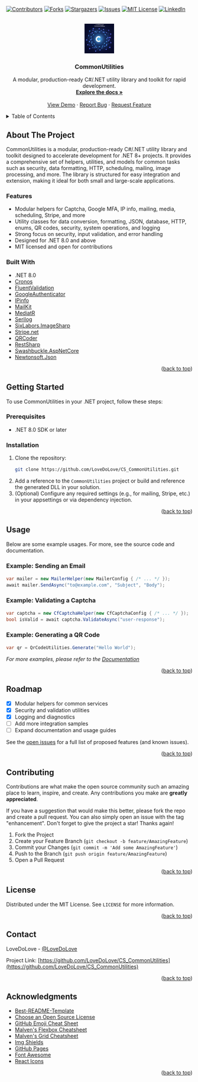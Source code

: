 <!-- Improved compatibility of back to top link: See: https://github.com/othneildrew/Best-README-Template/pull/73 -->
<a id="readme-top"></a>

<!-- PROJECT SHIELDS -->
[![Contributors][contributors-shield]][contributors-url]
[![Forks][forks-shield]][forks-url]
[![Stargazers][stars-shield]][stars-url]
[![Issues][issues-shield]][issues-url]
[![MIT License][license-shield]][license-url]
[![LinkedIn][linkedin-shield]][linkedin-url]

<!-- PROJECT LOGO -->
<br />
<div align="center">
  <img src="images/icon.png" alt="Logo" width="80" height="80">
  <h3 align="center">CommonUtilities</h3>
  <p align="center">
    A modular, production-ready C#/.NET utility library and toolkit for rapid development.
    <br />
    <a href="https://github.com/LoveDoLove/CS_CommonUtilities"><strong>Explore the docs »</strong></a>
    <br />
    <br />
    <a href="https://github.com/LoveDoLove/CS_CommonUtilities">View Demo</a>
    &middot;
    <a href="https://github.com/LoveDoLove/CS_CommonUtilities/issues/new?labels=bug&template=bug-report---.md">Report Bug</a>
    &middot;
    <a href="https://github.com/LoveDoLove/CS_CommonUtilities/issues/new?labels=enhancement&template=feature-request---.md">Request Feature</a>
  </p>
</div>

<details>
  <summary>Table of Contents</summary>
  <ol>
    <li><a href="#about-the-project">About The Project</a>
      <ul>
        <li><a href="#built-with">Built With</a></li>
      </ul>
    </li>
    <li><a href="#getting-started">Getting Started</a>
      <ul>
        <li><a href="#prerequisites">Prerequisites</a></li>
        <li><a href="#installation">Installation</a></li>
      </ul>
    </li>
    <li><a href="#usage">Usage</a></li>
    <li><a href="#roadmap">Roadmap</a></li>
    <li><a href="#contributing">Contributing</a></li>
    <li><a href="#license">License</a></li>
    <li><a href="#contact">Contact</a></li>
    <li><a href="#acknowledgments">Acknowledgments</a></li>
  </ol>
</details>

<!-- ABOUT THE PROJECT -->
## About The Project

CommonUtilities is a modular, production-ready C#/.NET utility library and toolkit designed to accelerate development for .NET 8+ projects. It provides a comprehensive set of helpers, utilities, and models for common tasks such as security, data formatting, HTTP, scheduling, mailing, image processing, and more. The library is structured for easy integration and extension, making it ideal for both small and large-scale applications.

### Features
- Modular helpers for Captcha, Google MFA, IP info, mailing, media, scheduling, Stripe, and more
- Utility classes for data conversion, formatting, JSON, database, HTTP, enums, QR codes, security, system operations, and logging
- Strong focus on security, input validation, and error handling
- Designed for .NET 8.0 and above
- MIT licensed and open for contributions

### Built With
- .NET 8.0
- [Cronos](https://github.com/HangfireIO/Cronos)
- [FluentValidation](https://fluentvalidation.net/)
- [GoogleAuthenticator](https://github.com/brandonpotter/GoogleAuthenticator)
- [IPinfo](https://github.com/ipinfo/csharp)
- [MailKit](https://github.com/jstedfast/MailKit)
- [MediatR](https://github.com/jbogard/MediatR)
- [Serilog](https://serilog.net/)
- [SixLabors.ImageSharp](https://github.com/SixLabors/ImageSharp)
- [Stripe.net](https://github.com/stripe/stripe-dotnet)
- [QRCoder](https://github.com/codebude/QRCoder)
- [RestSharp](https://github.com/restsharp/RestSharp)
- [Swashbuckle.AspNetCore](https://github.com/domaindrivendev/Swashbuckle.AspNetCore)
- [Newtonsoft.Json](https://www.newtonsoft.com/json)

<p align="right">(<a href="#readme-top">back to top</a>)</p>

<!-- GETTING STARTED -->
## Getting Started

To use CommonUtilities in your .NET project, follow these steps:

### Prerequisites
- .NET 8.0 SDK or later

### Installation
1. Clone the repository:
   ```sh
   git clone https://github.com/LoveDoLove/CS_CommonUtilities.git
   ```
2. Add a reference to the `CommonUtilities` project or build and reference the generated DLL in your solution.
3. (Optional) Configure any required settings (e.g., for mailing, Stripe, etc.) in your appsettings or via dependency injection.

<p align="right">(<a href="#readme-top">back to top</a>)</p>

<!-- USAGE EXAMPLES -->
## Usage

Below are some example usages. For more, see the source code and documentation.

### Example: Sending an Email
```csharp
var mailer = new MailerHelper(new MailerConfig { /* ... */ });
await mailer.SendAsync("to@example.com", "Subject", "Body");
```

### Example: Validating a Captcha
```csharp
var captcha = new CfCaptchaHelper(new CfCaptchaConfig { /* ... */ });
bool isValid = await captcha.ValidateAsync("user-response");
```

### Example: Generating a QR Code
```csharp
var qr = QrCodeUtilities.Generate("Hello World");
```

_For more examples, please refer to the [Documentation](https://github.com/LoveDoLove/CS_CommonUtilities)_

<p align="right">(<a href="#readme-top">back to top</a>)</p>

<!-- ROADMAP -->
## Roadmap
- [x] Modular helpers for common services
- [x] Security and validation utilities
- [x] Logging and diagnostics
- [ ] Add more integration samples
- [ ] Expand documentation and usage guides

See the [open issues](https://github.com/LoveDoLove/CS_CommonUtilities/issues) for a full list of proposed features (and known issues).

<p align="right">(<a href="#readme-top">back to top</a>)</p>

<!-- CONTRIBUTING -->
## Contributing

Contributions are what make the open source community such an amazing place to learn, inspire, and create. Any contributions you make are **greatly appreciated**.

If you have a suggestion that would make this better, please fork the repo and create a pull request. You can also simply open an issue with the tag "enhancement".
Don't forget to give the project a star! Thanks again!

1. Fork the Project
2. Create your Feature Branch (`git checkout -b feature/AmazingFeature`)
3. Commit your Changes (`git commit -m 'Add some AmazingFeature'`)
4. Push to the Branch (`git push origin feature/AmazingFeature`)
5. Open a Pull Request

<p align="right">(<a href="#readme-top">back to top</a>)</p>

<!-- LICENSE -->
## License

Distributed under the MIT License. See `LICENSE` for more information.

<p align="right">(<a href="#readme-top">back to top</a>)</p>

<!-- CONTACT -->
## Contact

LoveDoLove - [@LoveDoLove](https://github.com/LoveDoLove)

Project Link: [https://github.com/LoveDoLove/CS_CommonUtilities](https://github.com/LoveDoLove/CS_CommonUtilities)

<p align="right">(<a href="#readme-top">back to top</a>)</p>

<!-- ACKNOWLEDGMENTS -->
## Acknowledgments

- [Best-README-Template](https://github.com/othneildrew/Best-README-Template)
- [Choose an Open Source License](https://choosealicense.com)
- [GitHub Emoji Cheat Sheet](https://www.webpagefx.com/tools/emoji-cheat-sheet)
- [Malven's Flexbox Cheatsheet](https://flexbox.malven.co/)
- [Malven's Grid Cheatsheet](https://grid.malven.co/)
- [Img Shields](https://shields.io)
- [GitHub Pages](https://pages.github.com)
- [Font Awesome](https://fontawesome.com)
- [React Icons](https://react-icons.github.io/react-icons/search)

<p align="right">(<a href="#readme-top">back to top</a>)</p>

<!-- MARKDOWN LINKS & IMAGES -->
[contributors-shield]: https://img.shields.io/github/contributors/LoveDoLove/CS_CommonUtilities.svg?style=for-the-badge
[contributors-url]: https://github.com/LoveDoLove/CS_CommonUtilities/graphs/contributors
[forks-shield]: https://img.shields.io/github/forks/LoveDoLove/CS_CommonUtilities.svg?style=for-the-badge
[forks-url]: https://github.com/LoveDoLove/CS_CommonUtilities/network/members
[stars-shield]: https://img.shields.io/github/stars/LoveDoLove/CS_CommonUtilities.svg?style=for-the-badge
[stars-url]: https://github.com/LoveDoLove/CS_CommonUtilities/stargazers
[issues-shield]: https://img.shields.io/github/issues/LoveDoLove/CS_CommonUtilities.svg?style=for-the-badge
[issues-url]: https://github.com/LoveDoLove/CS_CommonUtilities/issues
[license-shield]: https://img.shields.io/github/license/LoveDoLove/CS_CommonUtilities.svg?style=for-the-badge
[license-url]: https://github.com/LoveDoLove/CS_CommonUtilities/blob/main/LICENSE
[linkedin-shield]: https://img.shields.io/badge/-LinkedIn-black.svg?style=for-the-badge&logo=linkedin&colorB=555
[linkedin-url]: https://linkedin.com/in/LoveDoLove
